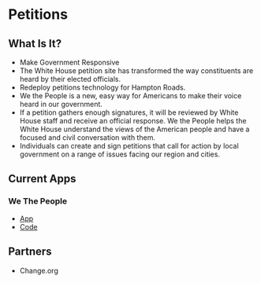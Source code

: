 # Petitions

## What Is It?

* Make Government Responsive
* The White House petition site has transformed the way constituents are heard by their elected officials.
* Redeploy petitions technology for Hampton Roads.
* We the People is a new, easy way for Americans to make their voice heard in our government.
* If a petition gathers enough signatures, it will be reviewed by White House staff and receive an official response. We the People helps the White House understand the views of the American people and have a focused and civil conversation with them.
* Individuals can create and sign petitions that call for action by local government on a range of issues facing our region and cities.

## Current Apps

### We The People

* [App](https://petitions.whitehouse.gov/)
* [Code](https://github.com/WhiteHouse/petitions)

## Partners

* Change.org
